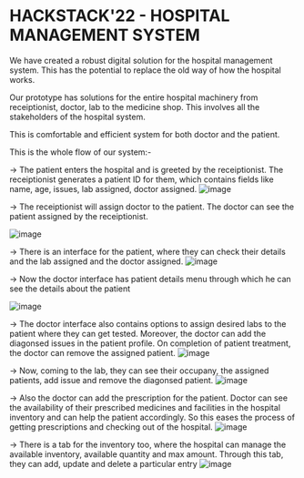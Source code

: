 # HACKSTACK'22 - HOSPITAL MANAGEMENT SYSTEM

We have created a robust digital solution for the hospital management system. This has the potential to replace the old way of how the hospital works.

Our prototype has solutions for the entire hospital machinery from receiptionist, doctor, lab to the medicine shop. This involves all the stakeholders of the hospital system.

This is comfortable and efficient system for both doctor and the patient.

This is the whole flow of our system:-

-> The patient enters the hospital and is greeted by the receiptionist. The receiptionist generates a patient ID for them, which contains fields like name, age, issues, lab assigned, doctor assigned.
![image](https://user-images.githubusercontent.com/72060359/162630048-85ca5313-e441-4d28-be18-3211a0b2e003.png)


-> The receiptionist will assign doctor to the patient. The doctor can see the patient assigned by the receiptionist.

![image](https://user-images.githubusercontent.com/72060359/162630170-a86cd255-18ec-4137-999a-d0f705ba7626.png)

-> There is an interface for the patient, where they can check their details and the lab assigned and the doctor assigned.
![image](https://user-images.githubusercontent.com/72060359/162632568-972df77a-ba72-464f-b461-9266d4956e02.png)

-> Now the doctor interface has patient details menu through which he can see the details about the patient

![image](https://user-images.githubusercontent.com/72060359/162630234-dbf52d49-e1c7-4c41-a11b-b085b9f74cb2.png)

-> The doctor interface also contains options to assign desired labs to the patient where they can get tested. Moreover, the doctor can add the diagonsed issues in the patient profile. On completion of patient treatment, the doctor can remove the assigned patient.
![image](https://user-images.githubusercontent.com/72060359/162632474-bb3dd451-3652-456d-ba96-2b6532299277.png)

-> Now, coming to the lab, they can see their occupany, the assigned patients, add issue and remove the diagonsed patient.
![image](https://user-images.githubusercontent.com/72060359/162632522-ff968a0a-b8c2-4fc5-ad0d-5c6aea780941.png)

-> Also the doctor can add the prescription for the patient. Doctor can see the availability of their prescribed medicines and facilities in the hospital inventory and can help the patient accordingly. So this eases the process of getting prescriptions and checking out of the hospital.
![image](https://user-images.githubusercontent.com/72060359/162632499-bf090f73-8faf-40f6-a258-9b47c03da6ba.png)


-> There is a tab for the inventory too, where the hospital can manage the available inventory, available quantity and max amount. Through this tab, they can add, update and delete a particular entry
![image](https://user-images.githubusercontent.com/72060359/162632600-114121c9-83b1-4394-b30d-e8b7f94569fb.png)


